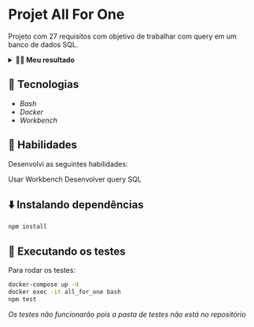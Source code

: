 
# Projet All For One

Projeto com 27 requisitos com objetivo de trabalhar com query em um banco de dados SQL.

<details>
  <summary><strong>👨‍💻 Meu resultado</strong></summary><br />
<img src="./images/2022-08-15 16-26-27_Trim.gif"/>
</details>

## 🚀 Tecnologias

* _Bash_
* _Docker_
* _Workbench_
## 📌 Habilidades
Desenvolvi as seguintes habilidades:

Usar Workbench
Desenvolver query SQL
## ⬇️ Instalando dependências
 ```bash
 npm install
 ```

## 🧪 Executando os testes
Para rodar os testes:

```bash
docker-compose up -d
docker exec -it all_for_one bash
npm test
```

_Os testes não funcionarão pois a pasta de testes não está no repositório_
